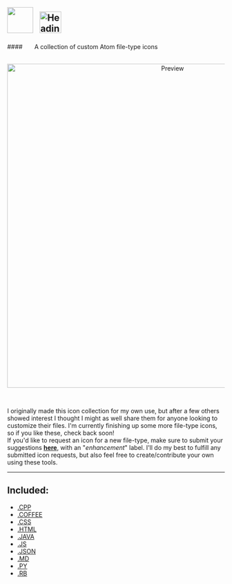 <img src="https://cloud.githubusercontent.com/assets/16360374/17991222/82596480-6af1-11e6-9c96-3e2996a8be5a.png" height="60"/> &nbsp;&nbsp;<img src="https://cloud.githubusercontent.com/assets/16360374/18599710/969f5a8e-7c0e-11e6-801f-5de5f1e35cd5.png" height="50" Title="Heading"/>  
------------------------------------------------------------------------------------------------------------------------
####&nbsp;&nbsp;&nbsp;&nbsp;&nbsp;&nbsp; A collection of custom Atom file-type icons  
<br>  
<p align="center">
<img src="https://cloud.githubusercontent.com/assets/16360374/18630210/c95248d4-7e1f-11e6-8dda-c6c590dd53b3.png" width="750" title="Preview"/>
<p/>
<br>

I originally made this icon collection for my own use, but after a few others showed interest I thought I might as well share them for anyone looking to customize their files. I'm currently finishing up some more file-type icons, so if you like these, check back soon!    
  If you'd like to request an icon for a new file-type, make sure to submit your suggestions [**here**](https://github.com/JonSn0w/Atom-FileType-Icons/Issues), with an "*enhancement*" label. I'll do my best to fulfill any submitted icon requests, but also feel free to create/contribute your own using these tools. 
<br>
_____________________________________________________________________________________________  
## Included:  
  * [.CPP](https://github.com/JonSn0w/Atom-FileType-Icons/blob/master/PNG/cpp.png)
  * [.COFFEE](https://github.com/JonSn0w/Atom-FileType-Icons/blob/master/PNG/coffee.png)
  * [.CSS](https://github.com/JonSn0w/Atom-FileType-Icons/blob/master/PNG/css.png)
  * [.HTML](https://github.com/JonSn0w/Atom-FileType-Icons/blob/master/PNG/html.png)
  * [.JAVA](https://github.com/JonSn0w/Atom-FileType-Icons/blob/master/PNG/java.png)
  * [.JS](https://github.com/JonSn0w/Atom-FileType-Icons/blob/master/PNG/js.png)
  * [.JSON](https://github.com/JonSn0w/Atom-FileType-Icons/blob/master/PNG/json.png)
  * [.MD](https://github.com/JonSn0w/Atom-FileType-Icons/blob/master/PNG/md.png)
  * [.PY](https://github.com/JonSn0w/Atom-FileType-Icons/blob/master/PNG/py.png)
  * [.RB](https://github.com/JonSn0w/Atom-FileType-Icons/blob/master/PNG/rb.png)
